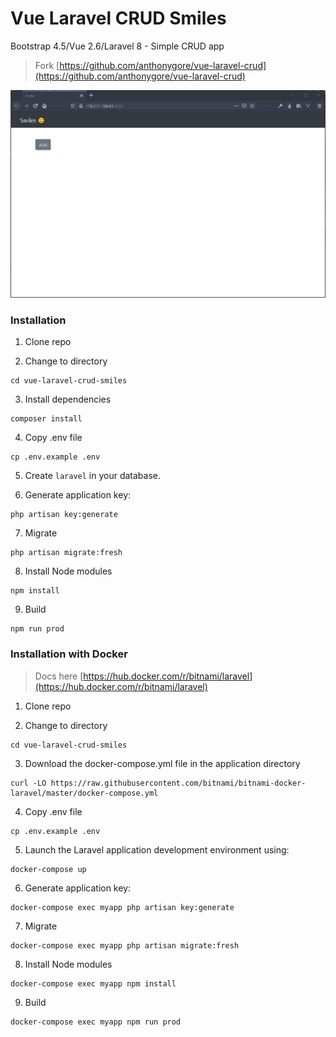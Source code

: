 # Vue Laravel CRUD Smiles

Bootstrap 4.5/Vue 2.6/Laravel 8 - Simple CRUD app

> Fork [https://github.com/anthonygore/vue-laravel-crud](https://github.com/anthonygore/vue-laravel-crud)

<img src="demo.gif" width="800">

### Installation

1. Clone repo

2. Change to directory

````
cd vue-laravel-crud-smiles
````   

3. Install dependencies

````
composer install
````

4. Copy .env file

```
cp .env.example .env
```

5. Create `laravel` in your database.

6. Generate application key:

````
php artisan key:generate
````

7. Migrate
````
php artisan migrate:fresh
````

8. Install Node modules
````
npm install
````

9. Build

````
npm run prod
````

### Installation with Docker

> Docs here [https://hub.docker.com/r/bitnami/laravel](https://hub.docker.com/r/bitnami/laravel)


1. Clone repo

2. Change to directory

````
cd vue-laravel-crud-smiles
```` 

3. Download the docker-compose.yml file in the application directory

````
curl -LO https://raw.githubusercontent.com/bitnami/bitnami-docker-laravel/master/docker-compose.yml
````

4. Copy .env file

```
cp .env.example .env
```

5. Launch the Laravel application development environment using:

```
docker-compose up
```
6. Generate application key:
````
docker-compose exec myapp php artisan key:generate
````

7. Migrate
````
docker-compose exec myapp php artisan migrate:fresh
````

8. Install Node modules
````
docker-compose exec myapp npm install
````

9. Build

````
docker-compose exec myapp npm run prod
````

